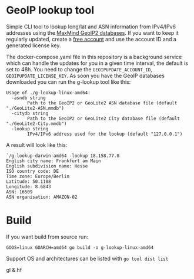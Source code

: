 # GeoIP lookup tool

Simple CLI tool to lookup long/lat and ASN information from IPv4/IPv6 addresses using the [MaxMind GeoIP2 databases](https://www.maxmind.com/en/accounts/411272/geoip/downloads).
If you want to keep it regularly updated, create a [free account](https://dev.maxmind.com/geoip/geolite2-free-geolocation-data?lang=en) and use the account ID and a generated license key.

The docker-compose.yaml file in this repository is a background service which can handle the updates for you in a given time interval, the default is set to 48h.
You need to change the `GEOIPUPDATE_ACCOUNT_ID`, `GEOIPUPDATE_LICENSE_KEY`.
As soon you have the GeoIP databases downloaded you can run the g-lookup tool like this:

```
Usage of ./g-lookup-linux-amd64:
  -asndb string
    	Path to the GeoIP2 or GeoLite2 ASN database file (default "./GeoLite2-ASN.mmdb")
  -citydb string
    	Path to the GeoIP2 or GeoLite2 City database file (default "./GeoLite2-City.mmdb")
  -lookup string
    	IPv4/IPv6 address used for the lookup (default "127.0.0.1")
```


A result will look like this:

```
`/g-lookup-darwin-amd64 -lookup 18.158.77.0
English city name: Frankfurt am Main
English subdivision name: Hesse
ISO country code: DE
Time zone: Europe/Berlin
Latitude: 50.1188
Longitude: 8.6843
ASN: 16509
ASN organisation: AMAZON-02
```

# Build

If you want build from source run:

```
GOOS=linux GOARCH=amd64 go build -o g-lookup-linux-amd64
```

Support OS and architectures can be listed with `go tool dist list`

gl & hf
